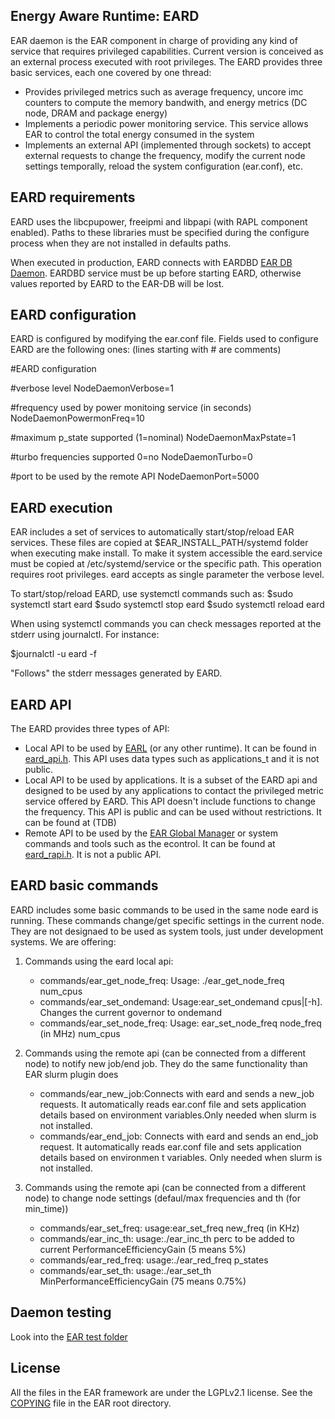 Energy Aware Runtime: EARD
---------------------------
EAR daemon is the EAR component in charge of providing any kind of service that requires privileged capabilities. Current version is conceived as an external process executed with root privileges. The EARD provides three basic services, each one covered by one thread:
- Provides privileged metrics such as average frequency, uncore imc counters to compute the memory bandwith, and energy metrics (DC node, DRAM and package energy)
- Implements a periodic power monitoring service. This service allows EAR to control the total energy consumed in the system
- Implements an external API (implemented through sockets) to accept external requests to change the frequency, modify the current node settings temporally, reload the system configuration (ear.conf), etc.

EARD requirements
-----------------

EARD uses the libcpupower, freeipmi and libpapi (with RAPL component enabled). Paths to these libraries must be specified during the configure process when they are not installed in defaults paths. 

When executed in production, EARD connects with EARDBD [EAR DB Daemon](../database_cache/REAME.md). EARDBD service must be up before starting EARD, otherwise values reported by EARD to the EAR-DB will be lost.

EARD configuration
------------------

EARD is configured by modifying the ear.conf file. Fields used to configure EARD are the following ones: (lines starting with # are comments)

#EARD configuration

#verbose level
NodeDaemonVerbose=1

#frequency used by power monitoing service (in seconds)
NodeDaemonPowermonFreq=10

#maximum p_state supported (1=nominal)
NodeDaemonMaxPstate=1

#turbo frequencies supported 0=no 
NodeDaemonTurbo=0

#port to be used by the remote API
NodeDaemonPort=5000



EARD execution
--------------

EAR includes a set of services to automatically start/stop/reload EAR services. These files are copied at $EAR_INSTALL_PATH/systemd folder when executing make install. To make it system accessible the eard.service must be copied at /etc/systemd/service or the specific path. This operation requires root privileges. 
eard accepts as single parameter the verbose level.

To start/stop/reload EARD, use systemctl commands such as:
$sudo systemctl start eard
$sudo systemctl stop eard
$sudo systemctl reload eard

When using systemctl commands you can check messages reported at the stderr using journalctl. For instance:

$journalctl -u eard -f 

"Follows" the stderr messages generated by EARD.

EARD API
--------
The EARD provides three types of API:
- Local API to be used by [EARL](../library/README.md) (or any other runtime). It can be found in [eard_api.h](eard_api.h). This API uses data types such as applications_t and it is not public. 
- Local API to be used by applications. It is a subset of the EARD api and designed to be used by any applications to contact the privileged metric service offered by EARD. This API doesn't include functions to change the frequency. This API is public and can be used without restrictions. It can be found at (TDB)
- Remote API to be used by the [EAR Global Manager](../global_manager/README.md) or system commands and tools such as the econtrol. It can be found at [eard_rapi.h](eard_rapi.h). It is not a public API. 


EARD basic commands
-------------------

EARD includes some basic commands to be used in the same node eard is running. These commands change/get specific settings in the current node. They are not designaed to be used as system tools, just under development systems. We are offering:

1. Commands using the eard local api:
   - commands/ear_get_node_freq: Usage: ./ear_get_node_freq num_cpus
   - commands/ear_set_ondemand: Usage:ear_set_ondemand cpus|[-h]. Changes the current governor to ondemand
   - commands/ear_set_node_freq: Usage: ear_set_node_freq node_freq (in MHz) num_cpus 

2. Commands using the remote api (can be connected from a different node) to notify new job/end job. They do the same functionality than EAR slurm plugin does
   - commands/ear_new_job:Connects with eard and sends a new_job requests. It automatically reads ear.conf file and sets application details based on environment variables.Only needed when slurm is not installed. 
   - commands/ear_end_job: Connects with eard and sends an end_job request. It automatically reads ear.conf file and sets application details based on environmen t variables.  Only needed when slurm is not installed. 

3. Commands using the remote api (can be connected from a different node) to change node settings (defaul/max frequencies and th (for min_time))
   - commands/ear_set_freq: usage:ear_set_freq new_freq (in KHz)
   - commands/ear_inc_th: usage:./ear_inc_th perc to be added to current PerformanceEfficiencyGain (5 means 5%)        
   - commands/ear_red_freq: usage:./ear_red_freq p_states 
   - commands/ear_set_th: usage:./ear_set_th MinPerformanceEfficiencyGain (75 means 0.75%)

Daemon testing
--------------

Look into the [EAR test folder](../tests/README.md)

License
-------
All the files in the EAR framework are under the LGPLv2.1 license. See the [COPYING](../../COPYING) file in the EAR root directory.


